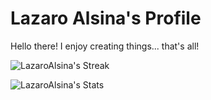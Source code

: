 # Lazaro Alsina's Profile
Hello there! I enjoy creating things... that's all!

![LazaroAlsina's Streak](https://github-readme-streak-stats.herokuapp.com/?user=LazaroAlsina&theme=dracula&hide_border=false)
  
![LazaroAlsina's Stats](https://github-readme-stats.vercel.app/api?username=LazaroAlsina&theme=dracula&show_icons=true&hide_border=false&count_private=false)

